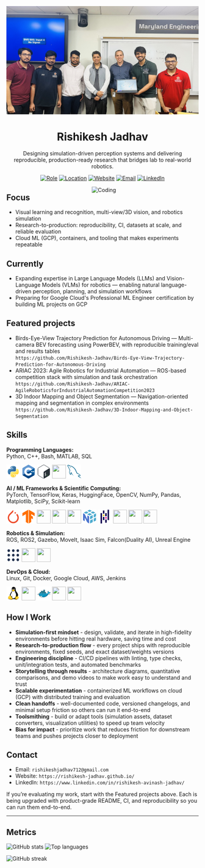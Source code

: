 ![Banner](https://github.com/Rishikesh-Jadhav/Rishikesh-Jadhav/blob/main/G6_ARIAC.jpeg)

<h1 align="center">Rishikesh Jadhav</h1>

<p align="center">
  Designing simulation-driven perception systems and delivering reproducible, production-ready research that bridges lab to real-world robotics.
</p>

<div align="center">

[![Role](https://img.shields.io/badge/Role-Simulation%20Engineer-1abc9c)](#)
[![Location](https://img.shields.io/badge/Location-Dallas%2C%20TX-0e76a8)](#)
[![Website](https://img.shields.io/badge/Website-rishikesh--jadhav.github.io-2ea44f)](https://rishikesh-jadhav.github.io/)
[![Email](https://img.shields.io/badge/Email-rishikeshjadhav712%40gmail.com-D14836)](mailto:rishikeshjadhav712@gmail.com)
[![LinkedIn](https://img.shields.io/badge/LinkedIn-Rishikesh%20Jadhav-0A66C2?logo=linkedin&logoColor=white)](https://www.linkedin.com/in/rishikesh-avinash-jadhav/)

</div>

<img align="right" alt="Coding" width="280" src="https://cdn.dribbble.com/users/1162077/screenshots/3848914/programmer.gif"/>

## Focus
- Visual learning and recognition, multi-view/3D vision, and robotics simulation
- Research-to-production: reproducibility, CI, datasets at scale, and reliable evaluation
- Cloud ML (GCP), containers, and tooling that makes experiments repeatable

## Currently
- Expanding expertise in Large Language Models (LLMs) and Vision-Language Models (VLMs) for robotics — enabling natural language-driven perception, planning, and simulation workflows  
- Preparing for Google Cloud's Professional ML Engineer certification by building ML projects on GCP

## Featured projects
- Birds-Eye-View Trajectory Prediction for Autonomous Driving — Multi-camera BEV forecasting using PowerBEV, with reproducible training/eval and results tables  
  `https://github.com/Rishikesh-Jadhav/Birds-Eye-View-Trajectory-Prediction-for-Autonomous-Driving`
- ARIAC 2023: Agile Robotics for Industrial Automation — ROS-based competition stack with simulation and task orchestration  
  `https://github.com/Rishikesh-Jadhav/ARIAC-AgileRoboticsforIndustrialAutomationCompetition2023`
- 3D Indoor Mapping and Object Segmentation — Navigation-oriented mapping and segmentation in complex environments  
  `https://github.com/Rishikesh-Jadhav/3D-Indoor-Mapping-and-Object-Segmentation`

## Skills

**Programming Languages:**  
Python, C++, Bash, MATLAB, SQL  
<p>
  <a href="https://www.python.org"><img src="https://raw.githubusercontent.com/devicons/devicon/master/icons/python/python-original.svg" width="36" height="36"/></a>
  <a href="https://www.w3schools.com/cpp/"><img src="https://raw.githubusercontent.com/devicons/devicon/master/icons/cplusplus/cplusplus-original.svg" width="36" height="36"/></a>
  <a href="https://www.gnu.org/software/bash/"><img src="https://raw.githubusercontent.com/devicons/devicon/master/icons/bash/bash-original.svg" width="36" height="36"/></a>
  <a href="https://www.mathworks.com/"><img src="https://upload.wikimedia.org/wikipedia/commons/2/21/Matlab_Logo.png" width="36" height="36"/></a>
  <a href="https://www.mysql.com/"><img src="https://raw.githubusercontent.com/devicons/devicon/master/icons/mysql/mysql-original.svg" width="36" height="36"/></a>
</p>

**AI / ML Frameworks & Scientific Computing:**  
PyTorch, TensorFlow, Keras, HuggingFace, OpenCV, NumPy, Pandas, Matplotlib, SciPy, Scikit-learn  
<p>
  <a href="https://pytorch.org/"><img src="https://raw.githubusercontent.com/devicons/devicon/master/icons/pytorch/pytorch-original.svg" width="36" height="36"/></a>
  <a href="https://www.tensorflow.org/"><img src="https://raw.githubusercontent.com/devicons/devicon/master/icons/tensorflow/tensorflow-original.svg" width="36" height="36"/></a>
  <a href="https://keras.io/"><img src="https://upload.wikimedia.org/wikipedia/commons/a/ae/Keras_logo.svg" width="36" height="36"/></a>
  <a href="https://huggingface.co/"><img src="https://huggingface.co/front/assets/huggingface_logo.svg" width="36" height="36"/></a>
  <a href="https://opencv.org/"><img src="https://www.vectorlogo.zone/logos/opencv/opencv-icon.svg" width="36" height="36"/></a>
  <a href="https://numpy.org/"><img src="https://raw.githubusercontent.com/devicons/devicon/master/icons/numpy/numpy-original.svg" width="36" height="36"/></a>
  <a href="https://pandas.pydata.org/"><img src="https://raw.githubusercontent.com/devicons/devicon/master/icons/pandas/pandas-original.svg" width="36" height="36"/></a>
  <a href="https://matplotlib.org/"><img src="https://upload.wikimedia.org/wikipedia/commons/8/84/Matplotlib_icon.svg" width="36" height="36"/></a>
  <a href="https://scipy.org/"><img src="https://upload.wikimedia.org/wikipedia/commons/b/b2/SCIPY_2.svg" width="36" height="36"/></a>
  <a href="https://scikit-learn.org/"><img src="https://upload.wikimedia.org/wikipedia/commons/0/05/Scikit_learn_logo_small.svg" width="36" height="36"/></a>
</p>

**Robotics & Simulation:**  
ROS, ROS2, Gazebo, MoveIt, Isaac Sim, Falcon(Duality AI), Unreal Engine  
<p>
  <a href="https://www.ros.org/"><img src="https://raw.githubusercontent.com/devicons/devicon/master/icons/ros/ros-original.svg" width="36" height="36"/></a>
  <a href="https://moveit.ros.org/"><img src="https://moveit.ros.org/assets/logo/moveit_logo-black.png" width="36" height="36"/></a>
  <a href="https://www.unrealengine.com/"><img src="https://upload.wikimedia.org/wikipedia/commons/2/20/UE_Logo_Black_Centered.svg" width="36" height="36"/></a>
</p>

**DevOps & Cloud:**  
Linux, Git, Docker, Google Cloud, AWS, Jenkins  
<p>
  <a href="https://www.linux.org/"><img src="https://raw.githubusercontent.com/devicons/devicon/master/icons/linux/linux-original.svg" width="36" height="36"/></a>
  <a href="https://git-scm.com/"><img src="https://www.vectorlogo.zone/logos/git-scm/git-scm-icon.svg" width="36" height="36"/></a>
  <a href="https://www.docker.com/"><img src="https://raw.githubusercontent.com/devicons/devicon/master/icons/docker/docker-original.svg" width="36" height="36"/></a>
  <a href="https://cloud.google.com/"><img src="https://www.vectorlogo.zone/logos/google_cloud/google_cloud-icon.svg" width="36" height="36"/></a>
  <a href="https://www.jenkins.io/"><img src="https://www.vectorlogo.zone/logos/jenkins/jenkins-icon.svg" width="36" height="36"/></a>
</p>

## How I Work
- **Simulation-first mindset** - design, validate, and iterate in high-fidelity environments before hitting real hardware, saving time and cost  
- **Research-to-production flow** - every project ships with reproducible environments, fixed seeds, and exact dataset/weights versions  
- **Engineering discipline** - CI/CD pipelines with linting, type checks, unit/integration tests, and automated benchmarks  
- **Storytelling through results** - architecture diagrams, quantitative comparisons, and demo videos to make work easy to understand and trust  
- **Scalable experimentation** - containerized ML workflows on cloud (GCP) with distributed training and evaluation  
- **Clean handoffs** - well-documented code, versioned changelogs, and minimal setup friction so others can run it end-to-end  
- **Toolsmithing** - build or adapt tools (simulation assets, dataset converters, visualization utilities) to speed up team velocity  
- **Bias for impact** - prioritize work that reduces friction for downstream teams and pushes projects closer to deployment  


## Contact
- Email: `rishikeshjadhav712@gmail.com`
- Website: `https://rishikesh-jadhav.github.io/`
- LinkedIn: `https://www.linkedin.com/in/rishikesh-avinash-jadhav/`

If you’re evaluating my work, start with the Featured projects above. Each is being upgraded with product-grade README, CI, and reproducibility so you can run them end-to-end.

---

## Metrics

<p>
  <img src="https://github-readme-stats.vercel.app/api?username=Rishikesh-Jadhav&show_icons=true&hide_title=true" alt="GitHub stats" height="150"/>
  <img src="https://github-readme-stats.vercel.app/api/top-langs/?username=Rishikesh-Jadhav&layout=compact&hide_title=true" alt="Top languages" height="150"/>
</p>

<p>
  <img src="https://github-readme-streak-stats.herokuapp.com/?user=Rishikesh-Jadhav" alt="GitHub streak" height="150"/>
</p>
